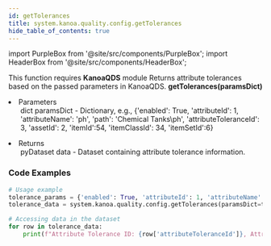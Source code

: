 ```yaml
---
id: getTolerances
title: system.kanoa.quality.config.getTolerances
hide_table_of_contents: true
---
```


import PurpleBox from '@site/src/components/PurpleBox';
import HeaderBox from '@site/src/components/HeaderBox';

<PurpleBox>This function requires <b>KanoaQDS</b> module</PurpleBox>
<HeaderBox header="Description">Returns attribute tolerances based on the passed parameters in KanoaQDS.</HeaderBox>
<HeaderBox header="Syntax">
    <b>getTolerances(paramsDict)</b>
    <li> Parameters <br />
        <ul>dict paramsDict - Dictionary, e.g., &#123;'enabled': True, 'attributeId': 1, 'attributeName': 'ph', 'path': 'Chemical Tanks\ph', 'attributeToleranceId': 3, 'assetId': 2, 'itemId':54, 'itemClassId': 34, 'itemSetId':6}</ul>
    </li>
    <li> Returns <br />
        <ul>pyDataset data - Dataset containing attribute tolerance information.</ul>
    </li>
</HeaderBox>

### Code Examples
```python
# Usage example
tolerance_params = {'enabled': True, 'attributeId': 1, 'attributeName': 'ph', 'path': 'Chemical Tanks\ph', 'attributeToleranceId': 3, 'assetId': 2, 'itemId': 54, 'itemClassId': 34, 'itemSetId': 6}
tolerance_data = system.kanoa.quality.config.getTolerances(paramsDict=tolerance_params)

# Accessing data in the dataset
for row in tolerance_data:
    print(f"Attribute Tolerance ID: {row['attributeToleranceId']}, Attribute Name: {row['attributeName']}, Path: {row['path']}, Enabled: {row['enabled']}")

